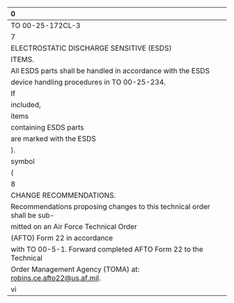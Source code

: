 | 0                                                                       |
|:------------------------------------------------------------------------|
| TO 00-25-172CL-3                                                        |
| 7                                                                       |
| ELECTROSTATIC DISCHARGE SENSITIVE (ESDS)                                |
| ITEMS.                                                                  |
| All ESDS parts shall be handled in accordance with the ESDS             |
| device handling procedures in TO 00-25-234.                             |
| If                                                                      |
| included,                                                               |
| items                                                                   |
| containing ESDS parts                                                   |
| are marked with the ESDS                                                |
| ).                                                                      |
| symbol                                                                  |
| (                                                                       |
| 8                                                                       |
| CHANGE RECOMMENDATIONS.                                                 |
| Recommendations proposing changes to this technical order shall be sub- |
| mitted on an Air Force Technical Order                                  |
| (AFTO) Form 22 in accordance                                            |
| with TO 00-5-1. Forward completed AFTO Form 22 to the Technical         |
| Order Management Agency (TOMA) at: robins.ce.afto22@us.af.mil.          |
| vi                                                                      |